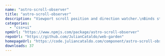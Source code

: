 ```yaml
---
name: "astro-scroll-observer"
title: "astro-scroll-observer"
description: "Viewport scroll position and direction watcher.\nBinds states data attributes to `HTML` for further JS/CSS usage.\nScroll event is throttled for performance economy."
categories:
  - "css+ui"
npmUrl: "https://www.npmjs.com/package/astro-scroll-observer"
repoUrl: "https://github.com/JulianCataldo/web-garden"
homepageUrl: "https://code.juliancataldo.com/component/astro-scroll-observer"
downloads: 37
---
```


